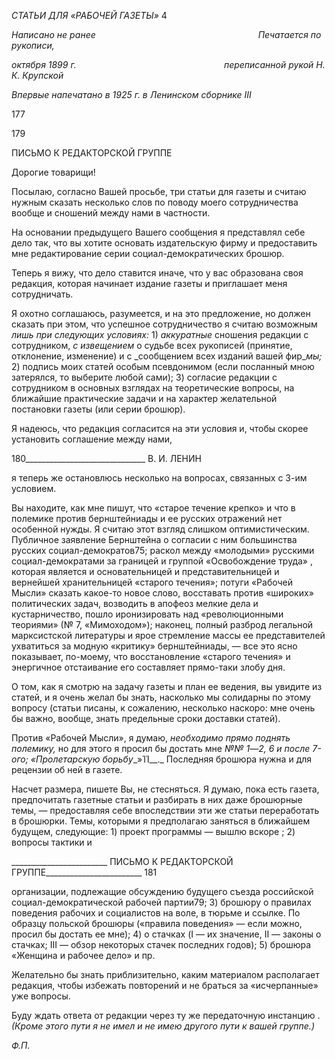 _СТАТЬИ ДЛЯ «РАБОЧЕЙ ГАЗЕТЫ»_ 4

_Написано не ранее_                                                                  _Печатается по рукописи,_

_октября 1899 г.                                                            переписанной рукой Н. К. Крупской_

_Впервые напечатано в 1925 г. в Ленинском сборнике_ _III_

  

177

  

179

ПИСЬМО К РЕДАКТОРСКОЙ ГРУППЕ

Дорогие товарищи!

Посылаю, согласно Вашей просьбе, три статьи для газеты и считаю нужным сказать несколько слов по поводу моего сотрудничества вообще и сношений между нами в ча­стности.

На основании предыдущего Вашего сообщения я представлял себе дело так, что вы хотите основать издательскую фирму и предоставить мне редактирование серии соци­ал-демократических брошюр.

Теперь я вижу, что дело ставится иначе, что у вас образована своя редакция, которая начинает издание газеты и приглашает меня сотрудничать.

Я охотно соглашаюсь, разумеется, и на это предложение, но должен сказать при этом, что успешное сотрудничество я считаю возможным _лишь при следующих услови­ях:_ 1) _аккуратные_ сношения редакции с сотрудником, _с извещением_ о судьбе всех ру­кописей (принятие, отклонение, изменение) и с _сообщением всех изданий вашей фир­__мы;_ 2) подпись моих статей особым псевдонимом (если посланный мною затерялся, то выберите любой сами); 3) согласие редакции с сотрудником в основных взглядах на теоретические вопросы, на ближайшие практические задачи и на характер желательной постановки газеты (или серии брошюр).

Я надеюсь, что редакция согласится на эти условия и, чтобы скорее установить со­глашение между нами,

  

180______________________________ В. И. ЛЕНИН

я теперь же остановлюсь несколько на вопросах, связанных с 3-им условием.

Вы находите, как мне пишут, что «старое течение крепко» и что в полемике против бернштейниады и ее русских отражений нет особенной нужды. Я считаю этот взгляд слишком оптимистическим. Публичное заявление Бернштейна о согласии с ним боль­шинства русских социал-демократов75; раскол между «молодыми» русскими социал-демократами за границей и группой «Освобождение труда» , которая является и осно­вательницей и представительницей и вернейшей хранительницей «старого течения»; потуги «Рабочей Мысли» сказать какое-то новое слово, восставать против «широких» политических задач, возводить в апофеоз мелкие дела и кустарничество, пошло ирони­зировать над «революционными теориями» (№ 7, «Мимоходом»); наконец, полный разброд легальной марксистской литературы и ярое стремление массы ее представите­лей ухватиться за модную «критику» бернштейниады, — все это ясно показывает, по-моему, что восстановление «старого течения» и энергичное отстаивание его составляет прямо-таки злобу дня.

О том, как я смотрю на задачу газеты и план ее ведения, вы увидите из статей, и я очень желал бы знать, насколько мы солидарны по этому вопросу (статьи писаны, к сожалению, несколько наскоро: мне очень бы важно, вообще, знать предельные сроки доставки статей).

Против «Рабочей Мысли», я думаю, _необходимо прямо поднять полемику,_ но для этого я просил бы достать мне _№№ 1_—_2, 6 и после 7-ого; «Пролетарскую борьбу__»ΊΊ__._ Последняя брошюра нужна и для рецензии об ней в газете.

Насчет размера, пишете Вы, не стесняться. Я думаю, пока есть газета, предпочитать газетные статьи и разбирать в них даже брошюрные темы, — предоставляя себе впо­следствии эти же статьи переработать в брошюрки. Темы, которыми я предполагаю за­няться в ближайшем будущем, следующие: 1) проект программы — вышлю вскоре ; 2) вопросы тактики и

  

________________________ ПИСЬМО К РЕДАКТОРСКОЙ ГРУППЕ________________________ 181

организации, подлежащие обсуждению будущего съезда российской социал-демократической рабочей партии79; 3) брошюру о правилах поведения рабочих и со­циалистов на воле, в тюрьме и ссылке. По образцу польской брошюры («правила пове­дения» — если можно, просил бы достать ее мне); 4) о стачках (I — их значение, II — законы о стачках; III — обзор некоторых стачек последних годов); 5) брошюра «Жен­щина и рабочее дело» и пр.

Желательно бы знать приблизительно, каким материалом располагает редакция, чтобы избежать повторений и не браться за «исчерпанные» уже вопросы.

Буду ждать ответа от редакции через ту же передаточную инстанцию . _(Кроме это­го пути я не имел и не имею другого пути к вашей группе.)_

_Ф.П._